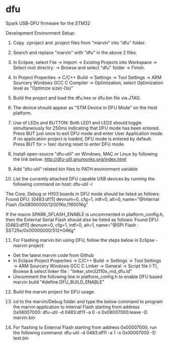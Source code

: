 # dfu

Spark USB-DFU firmware for the STM32

Development Environment Setup:

1. Copy .cproject and .project files from "marvin" into "dfu" folder.

2. Search and replace "marvin" with "dfu" in the above 2 files.

3. In Eclipse, select File -> Import -> Existing Projects into Workspace -> Select root directry: -> Browse and select "dfu" folder -> Finish.

4. In Project Properties -> C/C++ Build -> Settings -> Tool Settings -> ARM Sourcery Windows GCC C Compiler -> Optimization, select Optimization level as "Optimize size(-Os)"

5. Build the project and load the dfu.hex or dfu.bin file via JTAG.

6. The device should appear as "STM Device in DFU Mode" on the Host platform.

7. Use of LEDs and BUTTON:
Both LED1 and LED2 should toggle simultaneously for 250ms indicating that DFU mode has been entered.
Press BUT just once to exit DFU mode and enter User Application mode. If no application project is loaded, DFU mode is entered by default.
Press BUT for > 1sec during reset to enter DFU mode.

8. Install open-source "dfu-util" on Windows, MAC or Linux by following the link below:
http://dfu-util.gnumonks.org/index.html

9. Add "dfu-util" related bin files to PATH environment variable

10. List the currently attached DFU capable USB devices by running the following command on host:
dfu-util -l

The Core, Debug or H103 boards in DFU mode should be listed as follows:
Found DFU: [0483:df11] devnum=0, cfg=1, intf=0, alt=0, name="@Internal Flash  /0x08000000/12*001Ka,116*001Kg"

If the macro SPARK_SFLASH_ENABLE is uncommented in platform_config.h, then the External Serial Flash should also be listed as follows:
Found DFU: [0483:df11] devnum=0, cfg=1, intf=0, alt=1, name="@SPI Flash : SST25x/0x00000000/512*04Kg"

11. For Flashing marvin.bin using DFU, follow the steps below in Eclipse - marvin project:
* Get the latest marvin code from Github
* In Eclipse Project Properties -> C/C++ Build -> Settings -> Tool Settings -> ARM Sourcery Windows GCC C Linker -> General -> Script file (-T),
Browse & select linker file : "linker_stm32f10x_md_dfu.ld"
* Uncomment the following line in platform_config.h to enable DFU based marvin build
"#define DFU_BUILD_ENABLE"

12. Build the marvin project for DFU usage.

13. cd to the marvin/Debug folder and type the below command to program the marvin application to Internal Flash starting from address 0x08007000:
dfu-util -d 0483:df11 -a 0 -s 0x08007000:leave -D marvin.bin

14. For flashing to External Flash starting from address 0x00007000, run the following command:
dfu-util -d 0483:df11 -a 1 -s 0x00007000 -D test.bin